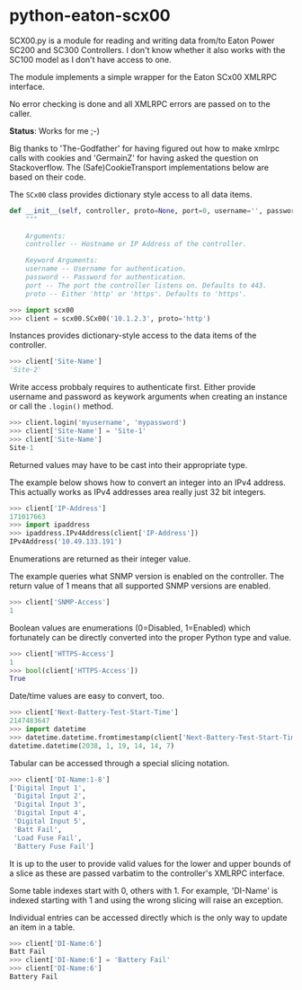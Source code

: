 # python-eaton-scx00

SCX00.py is a module for reading and writing data from/to Eaton Power SC200 and SC300 Controllers.
I don't know whether it also works with the SC100 model as I don't have access to one.

The module implements a simple wrapper for the Eaton SCx00 XMLRPC interface.

No error checking is done and all XMLRPC errors are passed on to the caller.

**Status**: Works for me ;-)

Big thanks to 'The-Godfather' for having figured out how to make xmlrpc calls with cookies and 'GermainZ' for having asked the question on Stackoverflow. The (Safe)CookieTransport implementations below are based on their code.

The ``SCx00`` class provides dictionary style access to all data items.
```python
def __init__(self, controller, proto=None, port=0, username='', password=''):
    """
    
    Arguments:
    controller -- Hostname or IP Address of the controller.

    Keyword Arguments:
    username -- Username for authentication.
    password -- Password for authentication.
    port -- The port the controller listens on. Defaults to 443.
    proto -- Either 'http' or 'https'. Defaults to 'https'.
```


```python
>>> import scx00
>>> client = scx00.SCx00('10.1.2.3', proto='http')
```
Instances provides dictionary-style access to the data items of the controller.

```python
>>> client['Site-Name']
'Site-2'
```

Write access probbaly requires to authenticate first. Either provide username and password as keywork arguments when creating an instance or call the ``.login()`` method.

```python
>>> client.login('myusername', 'mypassword')
>>> client['Site-Name'] = 'Site-1'
>>> client['Site-Name']
Site-1
```

Returned values may have to be cast into their appropriate type.

The example below shows how to convert an integer into an IPv4 address. This actually works as IPv4 addresses area really just 32 bit integers.

```python
>>> client['IP-Address']
171017663
>>> import ipaddress
>>> ipaddress.IPv4Address(client['IP-Address'])
IPv4Address('10.49.133.191')
```

Enumerations are returned as their integer value. 

The example queries what SNMP version is enabled on the controller. The return value of 1 means that all supported SNMP versions are enabled.

```python
>>> client['SNMP-Access']
1
```

Boolean values are enumerations (0=Disabled, 1=Enabled) which fortunately can be directly converted into 
the proper Python type and value. 

```python
>>> client['HTTPS-Access']
1
>>> bool(client['HTTPS-Access'])
True
```

Date/time values are easy to convert, too.

```python
>>> client['Next-Battery-Test-Start-Time']
2147483647
>>> import datetime
>>> datetime.datetime.fromtimestamp(client['Next-Battery-Test-Start-Time'])
datetime.datetime(2038, 1, 19, 14, 14, 7)
```

Tabular can be accessed through a special slicing notation.

```python
>>> client['DI-Name:1-8']
['Digital Input 1',
 'Digital Input 2',
 'Digital Input 3',
 'Digital Input 4',
 'Digital Input 5',
 'Batt Fail',
 'Load Fuse Fail',
 'Battery Fuse Fail']
```

It is up to the user to provide valid values for the lower and upper bounds of a slice as these are passed varbatim to the controller's XMLRPC interface.

Some table indexes start with 0, others with 1. For example, 'DI-Name' is indexed starting with 1 and using the wrong slicing will raise an exception.

Individual entries can be accessed directly which is the only way to update an item in a table.

```python
>>> client['DI-Name:6']
Batt Fail
>>> client['DI-Name:6'] = 'Battery Fail'
>>> client['DI-Name:6']
Battery Fail
```
